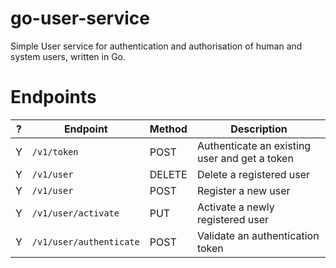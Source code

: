 # go-user-service
Simple User service for authentication and authorisation of human and system users, written in Go. 

# Endpoints

| ? | Endpoint           | Method  | Description                               |
| - | -------------------| ------  | ----------------------------------------- |
| Y | `/v1/token`        | POST    | Authenticate an existing user and get a token|
| Y | `/v1/user`         | DELETE  | Delete a registered user                  |
| Y | `/v1/user`         | POST    | Register a new user                       |
| Y | `/v1/user/activate`| PUT     | Activate a newly registered user          |
| Y | `/v1/user/authenticate` | POST | Validate an authentication token        |
